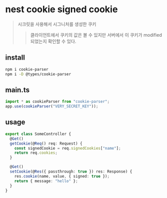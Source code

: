 # nest cookie signed cookie

> 시크릿을 사용해서 시그니처를 생성한 쿠키
>
> > 클라이언트에서 쿠키의 값은 볼 수 있지만 서버에서 이 쿠키가 modified 되었는지 확인할 수 있다.

## install

```sh
npm i cookie-parser
npm i -D @types/cookie-parser
```

## main.ts

```ts
import * as cookieParser from "cookie-parser";
app.use(cookieParser("VERY_SECRET_KEY"));
```

## usage

```ts
export class SomeController {
  @Get()
  getCookie(@Req() req: Request) {
    const signedCookie = req.signedCookies["name"];
    return req.cookies;
  }

  @Get()
  setCookie(@Res({ passthrough: true }) res: Response) {
    res.cookie(name, value, { signed: true });
    return { message: "hello" };
  }
}
```
